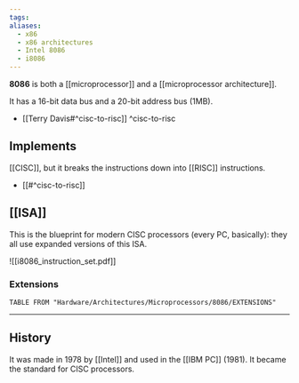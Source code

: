 ```yaml
---
tags: 
aliases:
  - x86
  - x86 architectures
  - Intel 8086
  - i8086
---
```

**8086** is both a [[microprocessor]] and a [[microprocessor architecture]].

It has a 16-bit data bus and a 20-bit address bus (1MB).

- [[Terry Davis#^cisc-to-risc]] ^cisc-to-risc

## Implements

[[CISC]], but it breaks the instructions down into [[RISC]] instructions.
- [[#^cisc-to-risc]]

## [[ISA]]

This is the blueprint for modern CISC processors (every PC, basically): they all use expanded versions of this ISA.

![[i8086_instruction_set.pdf]]

### Extensions

```dataview
TABLE FROM "Hardware/Architectures/Microprocessors/8086/EXTENSIONS"
```

---

## History

It was made in 1978 by [[Intel]] and used in the [[IBM PC]] (1981).
It became the standard for CISC processors.
